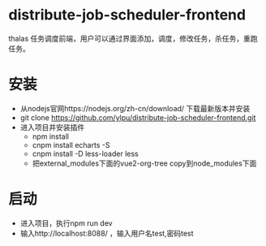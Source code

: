 # distribute-job-scheduler-frontend
thalas 任务调度前端，用户可以通过界面添加，调度，修改任务，杀任务，重跑任务。
# 安装
   * 从nodejs官网https://nodejs.org/zh-cn/download/ 下载最新版本并安装
   * git clone https://github.com/ylpu/distribute-job-scheduler-frontend.git
   * 进入项目并安装插件
      * npm install
      * cnpm install echarts -S
      * cnpm install -D less-loader less
      * 把external_modules下面的vue2-org-tree copy到node_modules下面
# 启动
   * 进入项目，执行npm run dev
   * 输入http://localhost:8088/ ，输入用户名test,密码test
